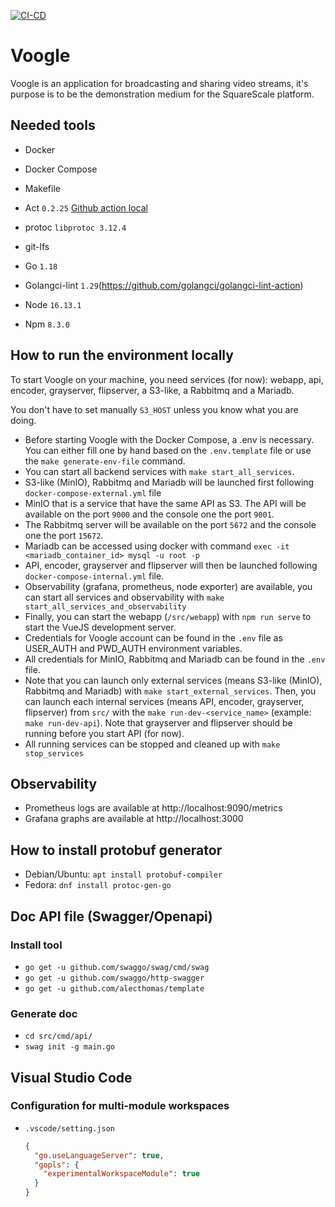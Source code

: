 [![CI-CD](https://github.com/sogilis/Voogle/actions/workflows/CI-CD.yml/badge.svg)](https://github.com/sogilis/Voogle/actions/workflows/CI-CD.yml)

# Voogle

Voogle is an application for broadcasting and sharing video streams, it's purpose is to be the demonstration medium for the SquareScale platform.

## Needed tools

- Docker
- Docker Compose
- Makefile
- Act `0.2.25` [Github action local](https://github.com/nektos/act)
- protoc `libprotoc 3.12.4`
- git-lfs

- Go `1.18`
- Golangci-lint `1.29`(https://github.com/golangci/golangci-lint-action)

- Node `16.13.1`
- Npm `8.3.0`

## How to run the environment locally

To start Voogle on your machine, you need services (for now): webapp, api, encoder, grayserver, flipserver, a S3-like, a Rabbitmq and a Mariadb.

You don't have to set manually `S3_HOST` unless you know what you are doing.

- Before starting Voogle with the Docker Compose, a .env is necessary. You can either fill one by hand based on the `.env.template` file or use the `make generate-env-file` command.
- You can start all backend services with `make start_all_services`.
- S3-like (MinIO), Rabbitmq and Mariadb will be launched first following `docker-compose-external.yml` file
- MinIO that is a service that have the same API as S3.
  The API will be available on the port `9000` and the console one the port `9001`.
- The Rabbitmq server will be available on the port `5672` and the console one the port `15672`.
- Mariadb can be accessed using docker with command `exec -it <mariadb_container_id> mysql -u root -p`
- API, encoder, grayserver and flipserver will then be launched following `docker-compose-internal.yml` file.
- Observability (grafana, prometheus, node exporter) are available, you can start all services and observability with `make start_all_services_and_observability`
- Finally, you can start the webapp (`/src/webapp`) with `npm run serve` to start the VueJS development server.
- Credentials for Voogle account can be found in the `.env` file as USER_AUTH and PWD_AUTH environment variables.
- All credentials for MinIO, Rabbitmq and Mariadb can be found in the `.env` file.
- Note that you can launch only external services (means S3-like (MinIO), Rabbitmq and Mariadb) with `make start_external_services`. Then, you can launch each internal services (means API, encoder, grayserver, flipserver) from `src/` with the `make run-dev-<service_name>` (example: `make run-dev-api`). Note that grayserver and flipserver should be running before you start API (for now).
- All running services can be stopped and cleaned up with `make stop_services`

## Observability
- Prometheus logs are available at http://localhost:9090/metrics
- Grafana graphs are available at http://localhost:3000

## How to install protobuf generator

- Debian/Ubuntu: `apt install protobuf-compiler`
- Fedora: `dnf install protoc-gen-go`

## Doc API file (Swagger/Openapi)

### Install tool

- `go get -u github.com/swaggo/swag/cmd/swag`
- `go get -u github.com/swaggo/http-swagger`
- `go get -u github.com/alecthomas/template`

### Generate doc

- `cd src/cmd/api/`
- `swag init -g main.go`

## Visual Studio Code

### Configuration for multi-module workspaces

- `.vscode/setting.json`
  ```json
  {
    "go.useLanguageServer": true,
    "gopls": {
      "experimentalWorkspaceModule": true
    }
  }
  ```
